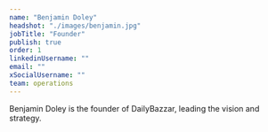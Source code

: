 ```yaml
---
name: "Benjamin Doley"
headshot: "./images/benjamin.jpg"
jobTitle: "Founder"
publish: true
order: 1
linkedinUsername: ""
email: ""
xSocialUsername: ""
team: operations
---
```


Benjamin Doley is the founder of DailyBazzar, leading the vision and strategy. 
